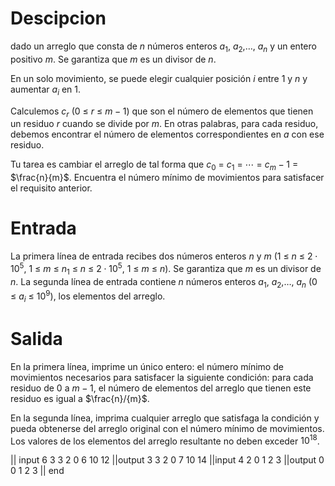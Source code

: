 # Descipcion
dado un arreglo  que consta de $n$ números enteros $a_1$, $a_2$,…, $a_n$ y un entero positivo $m$. Se garantiza que $m$ es un divisor de $n$.

En un solo movimiento, se puede elegir cualquier posición $i$ entre $1$ y $n$ y aumentar $a_i$ en $1$.

Calculemos $c_r$ ($0$ $≤$ $r$ $≤$ $m − 1$) que son el número de elementos que tienen un residuo $r$ cuando se divide por $m$. En otras palabras, para cada residuo, debemos encontrar el número de elementos correspondientes en $a$ con ese residuo.

Tu tarea es cambiar el arreglo  de tal forma  que $c_0$ = $c_1$ = ⋯ = $c_m − 1$ = $\frac{n}{m}$. 
Encuentra el número mínimo de movimientos para satisfacer el requisito anterior.

# Entrada 
La primera línea de entrada recibes dos números enteros $n$ y $m$ ($1$ $≤$ $n$ $≤$ $2⋅10^5$, $1$ $≤$ $m$ $≤$ $n_1$ $≤$ $n$ $≤$ $2⋅10^5$, $1$ $≤$ $m$ $≤$ $n$). Se garantiza que $m$ es un divisor de $n$. La segunda línea de entrada contiene $n$ números enteros $a_1$, $a_2$,…, $a_n$ ($0$ $≤$ $a_i$ $≤$ $10^9$), los elementos del arreglo.

# Salida
En la primera línea, imprime un único entero: el número mínimo de movimientos necesarios para satisfacer la siguiente condición: para cada residuo de $0$ a $m − 1$, el número de elementos del arreglo que tienen este residuo es igual a $\frac{n}/{m}$.

En la segunda línea, imprima cualquier arreglo que satisfaga la condición y pueda obtenerse del arreglo original con el número mínimo de movimientos. Los valores de los elementos del arreglo resultante no deben exceder $10^{18}$.

|| input
6 3
3 2 0 6 10 12
||output
3
3 2 0 7 10 14
||input
4 2
0 1 2 3
||output
0
0 1 2 3 
|| end